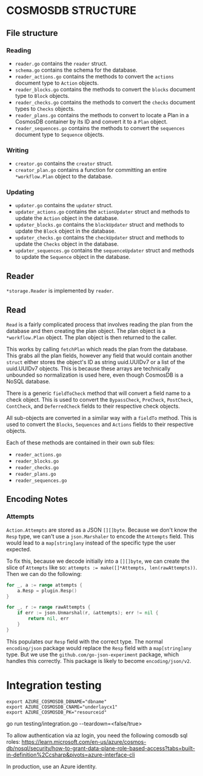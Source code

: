 # COSMOSDB STRUCTURE

## File structure

### Reading

- `reader.go` contains the `reader` struct.
- `schema.go` contains the schema for the database.
- `reader_actions.go` contains the methods to convert the `actions` document type to `Action` objects.
- `reader_blocks.go` contains the methods to convert the `blocks` document type to `Block` objects.
- `reader_checks.go` contains the methods to convert the `checks` document types to `Checks` objects.
- `reader_plans.go` contains the methods to convert to locate a Plan in a CosmosDB container by its ID and convert it to a `Plan` object.
- `reader_sequences.go` contains the methods to convert the `sequences` document type to `Sequence` objects.

### Writing

- `creator.go` contains the `creator` struct.
- `creator_plan.go` contains a function for committing an entire `*workflow.Plan` object to the database.

### Updating

- `updater.go` contains the `updater` struct.
- `updater_actions.go` contains the `actionUpdater` struct and methods to update the `Action` object in the database.
- `updater_blocks.go` contains the `blockUpdater` struct and methods to update the `Block` object in the database.
- `updater_checks.go` contains the `checkUpdater` struct and methods to update the `Checks` object in the database.
- `updater_sequences.go` contains the `sequenceUpdater` struct and methods to update the `Sequence` object in the database.

## Reader

`*storage.Reader` is implemented by `reader`.

## Read

`Read` is a fairly complicated process that involves reading the plan from the database and then creating the plan object. The plan object is a `*workflow.Plan` object. The plan object is then returned to the caller.

This works by calling `fetchPlan` which reads the plan from the database. This grabs all the plan fields, however any field that would contain another `struct` either stores the object's ID as string uuid.UUIDv7 or a list of the uuid.UUIDv7 objects. This is because these arrays are technically unbounded so normalization is used here, even though CosmosDB is a NoSQL database.

There is a generic `fieldToCheck` method that will convert a field name to a check object. This is used to convert the `BypassCheck`, `PreCheck`, `PostCheck`, `ContCheck`, and `DeferredCheck` fields to their respective check objects.

All sub-objects are converted in a similar way with a `fieldTo` method. This is used to convert the `Blocks`, `Sequences` and `Actions` fields to their respective objects.

Each of these methods are contained in their own sub files:

- `reader_actions.go`
- `reader_blocks.go`
- `reader_checks.go`
- `reader_plans.go`
- `reader_sequences.go`

## Encoding Notes

### Attempts

`Action.Attempts` are stored as a JSON `[][]byte`. Because we don't know the `Resp` type, we can't use a `json.Marshaler` to encode the `Attempts` field. This would lead to a `map[string]any` instead of the specific type the user expected.

To fix this, because we decode initially into a `[][]byte`, we can create the slice of `Attempts` like so: `attempts := make([]*Attempts, len(rawAttempts))`. Then we can do the following:

```go
for _, a := range attempts {
	a.Resp = plugin.Resp()
}

for _, r := range rawAttempts {
	if err := json.Unmarshal(r, &attempts); err != nil {
		return nil, err
	}
}
```

This populates our `Resp` field with the correct type. The normal `encoding/json` package would replace the `Resp` field with a `map[string]any` type. But we use the `github.com/go-json-experiment` package, which handles this correctly. This package is likely to become `encoding/json/v2`.

# Integration testing 

```
export AZURE_COSMOSDB_DBNAME="dbname"
export AZURE_COSMOSDB_CNAME="underlaycx1"
export AZURE_COSMOSDB_PK="resourceid"
```

go run testing/integration.go --teardown=<false/true>

To allow authentication via az login, you need the following comosdb sql roles:
https://learn.microsoft.com/en-us/azure/cosmos-db/nosql/security/how-to-grant-data-plane-role-based-access?tabs=built-in-definition%2Ccsharp&pivots=azure-interface-cli

In production, use an Azure identity.
